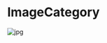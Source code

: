 # ImageCategory
![jpg](https://user-images.githubusercontent.com/37174581/41804018-5ec5cc6e-76c2-11e8-9449-176f90616d5d.png)
